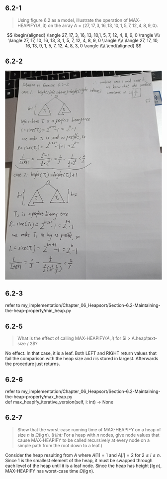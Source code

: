 ## 6.2-1

> Using figure 6.2 as a model, illustrate the operation of $\text{MAX-HEAPIFY}(A, 3)$ on the array $A = \langle 27, 17, 3, 16, 13, 10, 1, 5, 7, 12, 4, 8, 9, 0 \rangle$.

$$
\begin{aligned}
\langle 27, 17, 3,  16, 13, 10,1, 5, 7, 12, 4, 8, 9, 0 \rangle \\\\
\langle 27, 17, 10, 16, 13, 3, 1, 5, 7, 12, 4, 8, 9, 0 \rangle \\\\
\langle 27, 17, 10, 16, 13, 9, 1, 5, 7, 12, 4, 8, 3, 0 \rangle \\\\
\end{aligned}
$$


## 6.2-2
![alt text](Exercise-6.2-2.png)

## 6.2-3
refer to my_implementation/Chapter_06_Heapsort/Section-6.2-Maintaining-the-heap-property/min_heap.py


## 6.2-5

> What is the effect of calling $\text{MAX-HEAPIFY}(A, i)$ for $i > A.heap\text-size / 2$?

No effect. In that case, it is a leaf. Both $\text{LEFT}$ and $\text{RIGHT}$ return values that fail the comparison with the heap size and $i$ is stored in largest. Afterwards the procedure just returns.


## 6.2-6
refer to my_implementation/Chapter_06_Heapsort/Section-6.2-Maintaining-the-heap-property/max_heap.py  
    def max_heapify_iterative_version(self, i: int) -> None

## 6.2-7

> Show that the worst-case running time of $\text{MAX-HEAPIFY}$ on a heap of size $n$ is $\Omega(\lg n)$. ($\textit{Hint:}$ For a heap with $n$ nodes, give node values that cause $\text{MAX-HEAPIFY}$ to be called recursively at every node on a simple path from the root down to a leaf.)

Consider the heap resulting from $A$ where $A[1] = 1$ and $A[i] = 2$ for $2 \le i \le n$. Since $1$ is the smallest element of the heap, it must be swapped through each level of the heap until it is a leaf node. Since the heap has height $\lfloor \lg n\rfloor$, $\text{MAX-HEAPIFY}$ has worst-case time $\Omega(\lg n)$.
